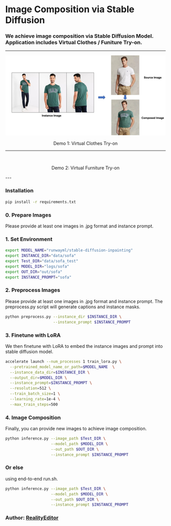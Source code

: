 # Image Composition via Stable Diffusion 

### We achieve image composition via Stable Diffusion Model. Application includes Virtual Clothes / Funiture Try-on.

---
<!-- ![Example 1](docs/image_composition-1.png "Title") -->
<p align = "center">
    <img src="docs/image_composition-1.png" alt>
</p>
<p align = "center">
    Demo 1: Virtual Clothes Try-on
</p>

---
<!-- ![Example 2](docs/image_composition-2.png "Title") -->
<p align = "center">
    <img src="docs/image_composition-2.png" alt>
</p>
<p align = "center">
    Demo 2: Virtual Furniture Try-on
</p>
---

### Installation
```bash
pip install -r requirements.txt

```

### 0. Prepare Images
Please provide at least one images in .jpg format and instance prompt.

### 1. Set Environment
```bash
export MODEL_NAME="runwayml/stable-diffusion-inpainting"
export INSTANCE_DIR="data/sofa"
export Test_DIR="data/sofa_test"
export MODEL_DIR="logs/sofa"
export OUT_DIR="out/sofa"
export INSTANCE_PROMPT="sofa"
```

### 2. Preprocess Images
Please provide at least one images in .jpg format and instance prompt. The preprocess.py script will generate captions and instance masks.

```bash
python preprocess.py --instance_dir $INSTANCE_DIR \
                     --instance_prompt $INSTANCE_PROMPT
```

### 3. Finetune with LoRA
We then finetune with LoRA to embed the instance images and prompt into stable diffusion model.

```bash
accelerate launch --num_processes 1 train_lora.py \
  --pretrained_model_name_or_path=$MODEL_NAME  \
  --instance_data_dir=$INSTANCE_DIR \
  --output_dir=$MODEL_DIR \
  --instance_prompt=$INSTANCE_PROMPT \
  --resolution=512 \
  --train_batch_size=1 \
  --learning_rate=1e-4 \
  --max_train_steps=500
```

### 4. Image Composition
Finally, you can provide new images to achieve image composition.

```bash
python inference.py --image_path $Test_DIR \
                    --model_path $MODEL_DIR \
                    --out_path $OUT_DIR \
                    --instance_prompt $INSTANCE_PROMPT
```

### Or else
using end-to-end run.sh.

```bash
python inference.py --image_path $Test_DIR \
                    --model_path $MODEL_DIR \
                    --out_path $OUT_DIR \
                    --instance_prompt $INSTANCE_PROMPT
```

### Author: [RealityEditor](https://realityeditor.com.cn)
